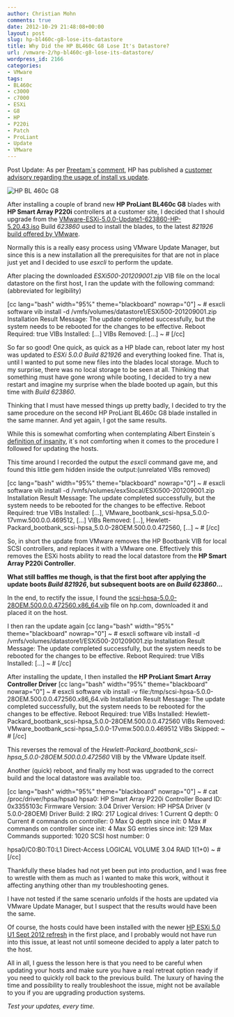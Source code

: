 ```yaml
---
author: Christian Mohn
comments: true
date: 2012-10-29 21:48:08+00:00
layout: post
slug: hp-bl460c-g8-lose-its-datastore
title: Why Did the HP BL460c G8 Lose It's Datastore?
url: /vmware-2/hp-bl460c-g8-lose-its-datastore/
wordpress_id: 2166
categories:
- VMware
tags:
- BL460c
- c3000
- c7000
- ESXi
- G8
- HP
- P220i
- Patch
- ProLiant
- Update
- VMware
---
```



Post Update:
As per [Preetam´s](http://vcp5.wordpress.com) [comment](http://vninja.net/vmware-2/hp-bl460c-g8-lose-its-datastore/#comment-12163), HP has published a [customer advisory regarding the usage of install vs update](http://h20000.www2.hp.com/bizsupport/TechSupport/Document.jsp?objectID=c03603069&jumpid=em_alerts_us-us_Dec12_xbu_all_all_1990986_137282_proliantserversbladesystem_critical_006_0).



![HP BL 460c G8](http://vninja.net/wordpress/wp-content/uploads/2012/10/IMG_3814-2-300x225.jpg)

After installing a couple of brand new **HP ProLiant BL460c G8** blades with **HP Smart Array P220i** controllers at a customer site, I decided that I should upgrade from the [VMware-ESXi-5.0.0-Update1-623860-HP-5.20.43.iso](https://my.vmware.com/web/vmware/details?downloadGroup=HP-ESXI-5.0.0-U1-15MAR2012&productId=229) Build _623860_ used to install the blades, to the latest _821926_ [build offered by VMware](http://kb.vmware.com/selfservice/microsites/search.do?language=en_US&cmd=displayKC&externalId=2032584).

Normally this is a really easy process using VMware Update Manager, but since this is a new installation all the prerequisites for that are not in place just yet and I decided to use _esxcli_ to perform the update.

After placing the downloaded _ESXi500-201209001.zip_ VIB file on the local datastore on the first host, I ran the update with the following command: (abbreviated for legibility)

[cc lang="bash" width="95%" theme="blackboard" nowrap="0"]
~ # esxcli software vib install -d /vmfs/volumes/datastore1/ESXi500-201209001.zip
Installation Result
Message: The update completed successfully, but the system needs to be rebooted for the changes to be effective.
Reboot Required: true
VIBs Installed: [...]
VIBs Removed: [...]
~ #
[/cc]

So far so good! One quick, as quick as a HP blade can, reboot later my host was updated to _ESXi 5.0.0 Build 821926_ and everything looked fine. That is, until I wanted to put some new files into the blades local storage. Much to my surprise, there was no local storage to be seen at all. Thinking that something must have gone wrong while booting, I decided to try a new restart and imagine my surprise when the blade booted up again, but this time with _Build 623860_.

Thinking that I must have messed things up pretty badly, I decided to try the same procedure on the second HP ProLiant BL460c G8 blade installed in the same manner. And yet again, I got the same results.

While this is somewhat comforting when contemplating Albert Einstein´s [definition of insanity](http://www.brainyquote.com/quotes/quotes/a/alberteins133991.html), it´s not comforting when it comes to the procedure I followed for updating the hosts.

This time around I recorded the output the _esxcli_ command gave me, and found this little gem hidden inside the output:(unrelated VIBs removed)

[cc lang="bash" width="95%" theme="blackboard" nowrap="0"]
~ # esxcli software vib install -d /vmfs/volumes/esx5local/ESXi500-201209001.zip
Installation Result
Message: The update completed successfully, but the system needs to be rebooted for the changes to be effective.
Reboot Required: true
VIBs Installed: [...], VMware_bootbank_scsi-hpsa_5.0.0-17vmw.500.0.0.469512, [...]
VIBs Removed: [...], Hewlett-Packard_bootbank_scsi-hpsa_5.0.0-28OEM.500.0.0.472560, [...]
~ #
[/cc]

So, in short the update from VMware removes the HP Bootbank VIB for local SCSI controllers, and replaces it with a VMware one. Effectively this removes the ESXi hosts ability to read the local datastore from the **HP Smart Array P220i Controller**.

**What still baffles me though, is that the first boot after applying the update boots _Build 821926_, but subsequent boots are on _Build 623860_...**

In the end, to rectify the issue, I found the [scsi-hpsa-5.0.0-28OEM.500.0.0.472560.x86_64.vib](http://h20565.www2.hp.com/portal/site/hpsc/template.PAGE/public/psi/swdDetails/?sp4ts.oid=5177950&spf_p.tpst=swdMain&spf_p.prp_swdMain=wsrp-navigationalState%3Didx%253D%257CswItem%253DMTX_c169c54cc80d4c1c8515b79d21%257CswEnvOID%253D4115%257CitemLocale%253D%257CswLang%253D%257Cmode%253D%257Caction%253DdriverDocument&javax.portlet.begCacheTok=com.vignette.cachetoken&javax.portlet.endCacheTok=com.vignette.cachetoken) file on hp.com, downloaded it and placed it on the host.

I then ran the update again
[cc lang="bash" width="95%" theme="blackboard" nowrap="0"]
~ # esxcli software vib install -d /vmfs/volumes/datastore1/ESXi500-201209001.zip
Installation Result
Message: The update completed successfully, but the system needs to be rebooted for the changes to be effective.
Reboot Required: true
VIBs Installed: [...]
~ #
[/cc]

After installing the update, I then installed the **HP ProLiant Smart Array Controller Driver**
[cc lang="bash" width="95%" theme="blackboard" nowrap="0"]
~ # esxcli software vib install -v file:/tmp/scsi-hpsa-5.0.0-28OEM.500.0.0.472560.x86_64.vib
Installation Result
Message: The update completed successfully, but the system needs to be rebooted for the changes to be effective.
Reboot Required: true
VIBs Installed: Hewlett-Packard_bootbank_scsi-hpsa_5.0.0-28OEM.500.0.0.472560
VIBs Removed: VMware_bootbank_scsi-hpsa_5.0.0-17vmw.500.0.0.469512
VIBs Skipped:
~ #
[/cc]

This reverses the removal of the _Hewlett-Packard_bootbank_scsi-hpsa_5.0.0-28OEM.500.0.0.472560_ VIB by the VMware Update itself.

Another (quick) reboot, and finally my host was upgraded to the correct build and the local datastore was available too.

[cc lang="bash" width="95%" theme="blackboard" nowrap="0"]
~ # cat /proc/driver/hpsa/hpsa0
hpsa0: HP Smart Array P220i Controller
Board ID: 0x3355103c
Firmware Version: 3.04
Driver Version: HP HPSA Driver (v 5.0.0-28OEM)
Driver Build: 2
IRQ: 217
Logical drives: 1
Current Q depth: 0
Current # commands on controller: 0
Max Q depth since init: 0
Max # commands on controller since init: 4
Max SG entries since init: 129
Max Commands supported: 1020
SCSI host number: 0

hpsa0/C0:B0:T0:L1 Direct-Access LOGICAL VOLUME 3.04 RAID 1(1+0)
~ #
[/cc]

Thankfully these blades had not yet been put into production, and I was free to wrestle with them as much as I wanted to make this work, without it affecting anything other than my troubleshooting genes.

I have not tested if the same scenario unfolds if the hosts are updated via VMware Update Manager, but I suspect that the results would have been the same.

Of course, the hosts could have been installed with the newer [HP ESXi 5.0 U1 Sept 2012 refresh](https://my.vmware.com/web/vmware/details?downloadGroup=HP-ESXI-5.0.0-U1-15MAR2012_V2&productId=229) in the first place, and I probably would not have run into this issue, at least not until someone decided to apply a later patch to the host.

All in all, I guess the lesson here is that you need to be careful when updating your hosts and make sure you have a real retreat option ready if you need to quickly roll back to the previous build. The luxury of having the time and possibility to really troubleshoot the issue, might not be available to you if you are upgrading production systems.

_Test your updates, every time._
